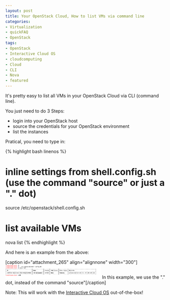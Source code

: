 ```yaml
---
layout: post
title: Your OpenStack Cloud, How to list VMs via command line
categories:
- Virtualization
- quickFAQ
- OpenStack
tags:
- OpenStack
- Interactive Cloud OS
- cloudcomputing
- Cloud
- CLI
- Nova
- featured
---
```

It's pretty easy to list all VMs in your OpenStack Cloud via CLI (command line).


You just need to do 3 Steps:


<ul>
<li>login into your OpenStack host</li>
<li>source the credentials for your OpenStack environment</li>
<li>list the instances</li>
</ul>
Pratical, you need to type in:



{% highlight bash linenos %}
# inline settings from shell.config.sh (use the command "source" or just a "." dot)
source /etc/openstack/shell.config.sh
# list available VMs
nova list
{% endhighlight %}

And here is an example from the above:

[caption id="attachment_265" align="alignnone" width="300"]<a href="/files/2013/11/cmd_nova_list_0.97-20.png"><img class="size-medium wp-image-265" alt="OpenStack list instances via CLI (command line)" src="/files/2013/11/cmd_nova_list_0.97-20.png" width="300" height="44" /></a> In this example, we use the "." dot, instead of the command "source"[/caption]


Note: This will work with the <a href="http://cloudos.internet.de">Interactive Cloud OS</a> out-of-the-box!


